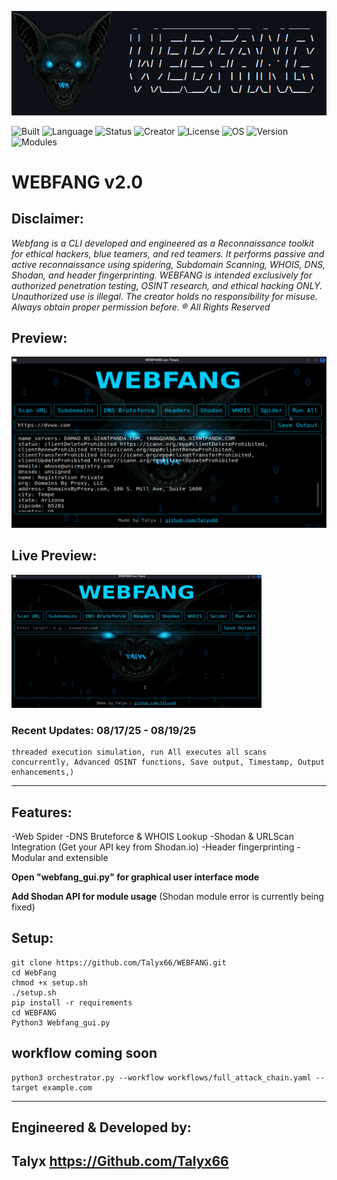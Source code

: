 ![screenshot 1](WEBFANG%20Screenshots/Webfang.png)

![Built](https://img.shields.io/badge/Built%20For-Kali_Linux-8B0000?style=for-the-badge)
![Language](https://img.shields.io/badge/Python-3.13.5-blue?style=flat-square)
![Status](https://img.shields.io/badge/Status-Live-green?style=plastic)
![Creator](https://img.shields.io/badge/Made%20by-Talyx-purple?style=flat&logo=github)
![License](https://img.shields.io/badge/License-Proprietary-red?style=flat-square)
![OS](https://img.shields.io/badge/OS-Kali_Linux%20%7C%20Ubuntu%20%7C%20Windows-blue?style=flat-square)
![Version](https://img.shields.io/badge/Version-2.0-8B0000?style=flat-square)
![Modules](https://img.shields.io/badge/Modules-6-yellow?style=flat-square)

# WEBFANG v2.0

## Disclaimer: 
 *Webfang is a  CLI developed and engineered as a Reconnaissance toolkit for ethical hackers, blue teamers, and red teamers. It performs passive and active reconnaissance using spidering, Subdomain Scanning, WHOIS, DNS, Shodan, and header fingerprinting. WEBFANG is intended exclusively for authorized penetration testing, OSINT research, and ethical hacking ONLY. Unauthorized use is illegal. The creator holds no responsibility for misuse. Always obtain proper permission before. ® All Rights Reserved*

## Preview:
![screenshot 2](WEBFANG%20Screenshots/Webfang4.png)
## Live Preview:
![screenshot 3](WEBFANG%20Screenshots/WEBFANGpreview.gif)

### Recent Updates: 08/17/25 - 08/19/25
```
threaded execution simulation, run All executes all scans concurrently, Advanced OSINT functions, Save output, Timestamp, Output enhancements,)
```
---
## Features:
-Web Spider
-DNS Bruteforce & WHOIS Lookup
-Shodan & URLScan Integration  (Get your API key from Shodan.io)
-Header fingerprinting
-Modular and extensible

**Open "webfang_gui.py" for graphical user interface mode**

**Add Shodan API for module usage** (Shodan module error is currently being fixed)
## Setup:
```
git clone https://github.com/Talyx66/WEBFANG.git
cd WebFang
chmod +x setup.sh
./setup.sh
pip install -r requirements
cd WEBFANG
Python3 Webfang_gui.py
```
## workflow coming soon
```
python3 orchestrator.py --workflow workflows/full_attack_chain.yaml --target example.com
```
---
## Engineered & Developed by: 
Talyx  https://Github.com/Talyx66
---                                                                                                                                                             
                                                                
